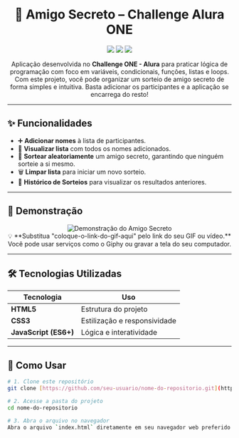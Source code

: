 <h1 align="center">🎁 Amigo Secreto – Challenge Alura ONE</h1>

<p align="center">
  <img src="https://img.shields.io/badge/status-finalizado-green?style=for-the-badge">
  <img src="https://img.shields.io/badge/feito%20com-JavaScript-blue?style=for-the-badge">
  <img src="https://img.shields.io/badge/license-MIT-green?style=for-the-badge">
</p>

<p align="center">
Aplicação desenvolvida no <b>Challenge ONE - Alura</b> para praticar lógica de programação com foco em variáveis, condicionais, funções, listas e loops. Com este projeto, você pode organizar um sorteio de amigo secreto de forma simples e intuitiva. Basta adicionar os participantes e a aplicação se encarrega do resto!
</p>

---

## ✨ Funcionalidades

- ➕ **Adicionar nomes** à lista de participantes.  
- 📜 **Visualizar lista** com todos os nomes adicionados.  
- 🎲 **Sortear aleatoriamente** um amigo secreto, garantindo que ninguém sorteie a si mesmo.  
- 🗑️ **Limpar lista** para iniciar um novo sorteio.  
- 🔄 **Histórico de Sorteios** para visualizar os resultados anteriores.

---

## 📸 Demonstração

<p align="center">
  <img src="coloque-o-link-do-gif-aqui" alt="Demonstração do Amigo Secreto">
  <br>
  💡 **Substitua "coloque-o-link-do-gif-aqui" pelo link do seu GIF ou vídeo.** Você pode usar serviços como o Giphy ou gravar a tela do seu computador.
</p>

---

## 🛠️ Tecnologias Utilizadas

<div align="center">

| Tecnologia | Uso |
|------------|-----|
| **HTML5** | Estrutura do projeto |
| **CSS3** | Estilização e responsividade |
| **JavaScript (ES6+)** | Lógica e interatividade |

</div>

---

## 🚀 Como Usar

```bash
# 1. Clone este repositório
git clone [https://github.com/seu-usuario/nome-do-repositorio.git](https://github.com/seu-usuario/nome-do-repositorio.git)

# 2. Acesse a pasta do projeto
cd nome-do-repositorio

# 3. Abra o arquivo no navegador
Abra o arquivo `index.html` diretamente em seu navegador web preferido para começar a usar a aplicação.
